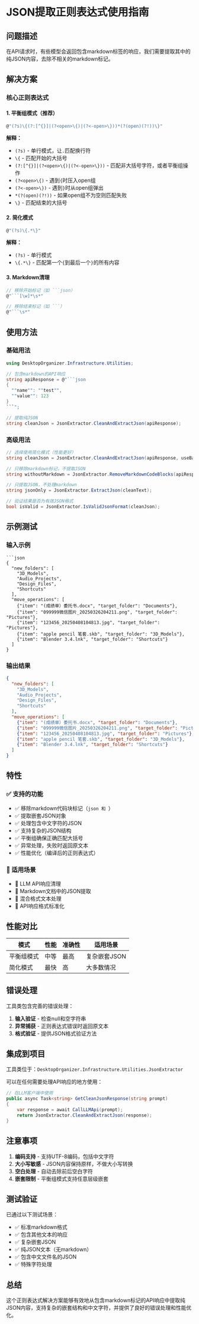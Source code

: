 # JSON提取正则表达式使用指南

## 问题描述

在API请求时，有些模型会返回包含markdown标签的响应，我们需要提取其中的纯JSON内容，去除不相关的markdown标记。

## 解决方案

### 核心正则表达式

#### 1. 平衡组模式（推荐）

```csharp
@"(?s)\{(?:[^{}]|(?<open>\{)|(?<-open>\}))*(?(open)(?!))\}"
```

**解释：**
- `(?s)` - 单行模式，让`.`匹配换行符
- `\{` - 匹配开始的大括号
- `(?:[^{}]|(?<open>\{)|(?<-open>\}))` - 匹配非大括号字符，或者平衡组操作
- `(?<open>\{)` - 遇到`{`时压入open组
- `(?<-open>\})` - 遇到`}`时从open组弹出
- `*(?(open)(?!))` - 如果open组不为空则匹配失败
- `\}` - 匹配结束的大括号

#### 2. 简化模式

```csharp
@"(?s)\{.*\}"
```

**解释：**
- `(?s)` - 单行模式
- `\{.*\}` - 匹配第一个`{`到最后一个`}`的所有内容

#### 3. Markdown清理

```csharp
// 移除开始标记（如 ```json）
@"```[\w]*\s*"

// 移除结束标记（如 ```）
@"```\s*"
```

## 使用方法

### 基础用法

```csharp
using DesktopOrganizer.Infrastructure.Utilities;

// 包含markdown的API响应
string apiResponse = @"```json
{
  ""name"": ""test"",
  ""value"": 123
}
```";

// 提取纯JSON
string cleanJson = JsonExtractor.CleanAndExtractJson(apiResponse);
```

### 高级用法

```csharp
// 选择使用简化模式（性能更好）
string cleanJson = JsonExtractor.CleanAndExtractJson(apiResponse, useBalancedPattern: false);

// 只移除markdown标记，不提取JSON
string withoutMarkdown = JsonExtractor.RemoveMarkdownCodeBlocks(apiResponse);

// 只提取JSON，不处理markdown
string jsonOnly = JsonExtractor.ExtractJson(cleanText);

// 验证结果是否为有效JSON格式
bool isValid = JsonExtractor.IsValidJsonFormat(cleanJson);
```

## 示例测试

### 输入示例

```
```json
{
  "new_folders": [
    "3D_Models",
    "Audio_Projects",
    "Design_Files",
    "Shortcuts"
  ],
  "move_operations": [
    {"item": "(成绩单）委托书.docx", "target_folder": "Documents"},
    {"item": "099999微信图片_20250326204211.png", "target_folder": "Pictures"},
    {"item": "123456_20250408104813.jpg", "target_folder": "Pictures"},
    {"item": "apple pencil 笔套.skb", "target_folder": "3D_Models"},
    {"item": "Blender 3.4.lnk", "target_folder": "Shortcuts"}
  ]
}
```

### 输出结果

```json
{
  "new_folders": [
    "3D_Models",
    "Audio_Projects",
    "Design_Files",
    "Shortcuts"
  ],
  "move_operations": [
    {"item": "(成绩单）委托书.docx", "target_folder": "Documents"},
    {"item": "099999微信图片_20250326204211.png", "target_folder": "Pictures"},
    {"item": "123456_20250408104813.jpg", "target_folder": "Pictures"},
    {"item": "apple pencil 笔套.skb", "target_folder": "3D_Models"},
    {"item": "Blender 3.4.lnk", "target_folder": "Shortcuts"}
  ]
}
```

## 特性

### ✅ 支持的功能

- ✅ 移除markdown代码块标记（```json 和 ```）
- ✅ 提取嵌套JSON对象
- ✅ 处理包含中文字符的JSON
- ✅ 支持复杂的JSON结构
- ✅ 平衡组确保正确匹配大括号
- ✅ 异常处理，失败时返回原文本
- ✅ 性能优化（编译后的正则表达式）

### 🔧 适用场景

- 🔧 LLM API响应清理
- 🔧 Markdown文档中的JSON提取
- 🔧 混合格式文本处理
- 🔧 API响应格式标准化

## 性能对比

| 模式       | 性能 | 准确性 | 适用场景     |
| ---------- | ---- | ------ | ------------ |
| 平衡组模式 | 中等 | 最高   | 复杂嵌套JSON |
| 简化模式   | 最快 | 高     | 大多数情况   |

## 错误处理

工具类包含完善的错误处理：

1. **输入验证** - 检查null和空字符串
2. **异常捕获** - 正则表达式错误时返回原文本
3. **格式验证** - 提供JSON格式验证方法

## 集成到项目

工具类位于：`DesktopOrganizer.Infrastructure.Utilities.JsonExtractor`

可以在任何需要处理API响应的地方使用：

```csharp
// 在LLM客户端中使用
public async Task<string> GetCleanJsonResponse(string prompt)
{
    var response = await CallLLMApi(prompt);
    return JsonExtractor.CleanAndExtractJson(response);
}
```

## 注意事项

1. **编码支持** - 支持UTF-8编码，包括中文字符
2. **大小写敏感** - JSON内容保持原样，不做大小写转换
3. **空白处理** - 自动去除前后空白字符
4. **嵌套限制** - 平衡组模式支持任意层级嵌套

## 测试验证

已通过以下测试场景：

- ✅ 标准markdown格式
- ✅ 包含其他文本的响应
- ✅ 复杂嵌套JSON
- ✅ 纯JSON文本（无markdown）
- ✅ 包含中文文件名的JSON
- ✅ 特殊字符处理

## 总结

这个正则表达式解决方案能够有效地从包含markdown标记的API响应中提取纯JSON内容，支持复杂的嵌套结构和中文字符，并提供了良好的错误处理和性能优化。